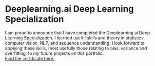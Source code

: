 # Deeplearning.ai Deep Learning Specialization
I am proud to announce that I have completed the Deeplearning.ai Deep Learning Specialization. I learned useful skills and theory in statistics, computer vision, NLP,  and sequence understanding.
I look forward to applying these skills, most usefully those relating to bias, variance and overfitting, to my future projects on this portfolio. <br>
[Find the certificate here.](https://coursera.org/share/d60dac6d5f3f0e61eb0afebf2941f545)
